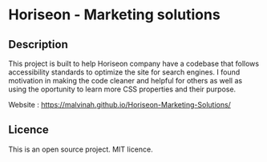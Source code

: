 # Horiseon - Marketing solutions

## Description

This project is built to help Horiseon company have a codebase that follows accessibility standards to optimize the site for search engines. I found motivation in making the code cleaner and helpful for others as well as using the oportunity to learn more CSS properties and their purpose. 

Website : https://malvinah.github.io/Horiseon-Marketing-Solutions/
 
## Licence

This is an open source project. MIT licence.